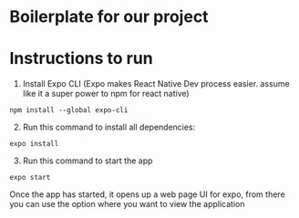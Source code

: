 # Boilerplate for our project

# Instructions to run

1. Install Expo CLI (Expo makes React Native Dev process easier. assume like it a super power to npm for react native)

```
npm install --global expo-cli
```

2. Run this command to install all dependencies:

```
expo install
```

3. Run this command to start the app

```
expo start
```

Once the app has started, it opens up a web page UI for expo, from there you can use the option where you want to view the application
